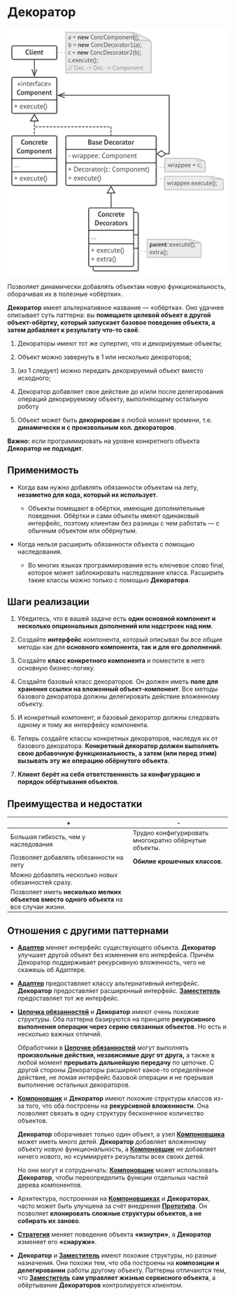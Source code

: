 # Декоратор 

![UML](/src/AdditionalDocs/uml/Decorator.png)

Позволяет динамически добавлять объектам новую функциональность, оборачивая их в полезные «обёртки».

 **Декоратор** имеет альтернативное название — «обёртка». Оно удачнее описывает суть паттерна: вы **помещаете целевой объект в другой объект-обёртку, который запускает базовое поведение объекта, а затем добавляет к результату что-то своё**.

1. Декораторы имеют тот же супертип, что и декорируемые объекты;

2. Объект можно завернуть в 1 или несколько декораторов;

3. (из 1 следует) можно передать декорируемый объект вместо исходного;

4. Декоратор добавляет свое действие до и/или после делегирования операций декорируемому объекту, выполняющему остальную роботу 

5. Объект может быть **декорирован** в любой момент времени, т.е. **динамически и с произвольным кол. декораторов**.

**Важно:** если программировать на уровне конкретного объекта **Декоратор не подходит**.

## Применимость

 - Когда вам нужно добавлять обязанности объектам на лету, **незаметно для кода, который их использует**.

   - Объекты помещают в обёртки, имеющие дополнительные поведения. Обёртки и сами объекты имеют одинаковый интерфейс, поэтому клиентам без разницы с чем работать — с обычным объектом или обёрнутым.

 - Когда нельзя расширить обязанности объекта с помощью наследования.

   - Во многих языках программирования есть ключевое слово final, которое может заблокировать наследование класса. Расширить такие классы можно только с помощью **Декоратора**.

## Шаги реализации

 1. Убедитесь, что в вашей задаче есть **один основной компонент и несколько опциональных дополнений или надстроек над ним**.

 2. Создайте **интерфейс** компонента, который описывал бы все общие методы как для **основного компонента, так и для его дополнений**.

 3. Создайте **класс конкретного компонента** и поместите в него основную бизнес-логику.

 4. Создайте базовый класс декораторов. Он должен иметь **поле для хранения ссылки на вложенный объект-компонент**. Все методы базового декоратора должны делегировать действие вложенному объекту.

 5. И конкретный компонент, и базовый декоратор должны следовать одному и тому же интерфейсу компонента.

 6. Теперь создайте классы конкретных декораторов, наследуя их от базового декоратора. **Конкретный декоратор должен выполнять свою добавочную функциональность, а затем (или перед этим) вызывать эту же операцию обёрнутого объекта**.

 7. **Клиент берёт на себя ответственность за конфигурацию и порядок обёртывания объектов**.
 
## Преимущества и недостатки

| + | - |
| ------ | ------ |
|Большая гибкость, чем у наследования|Трудно конфигурировать многократно обёрнутые объекты.
|Позволяет добавлять обязанности на лету|**Обилие крошечных классов**. 
|Можно добавлять несколько новых обязанностей сразу.
|Позволяет иметь **несколько мелких объектов вместо одного объекта** на все случаи жизни.

## Отношения с другими паттернами

 - [**Адаптер**][Adapter] меняет интерфейс существующего объекта. **Декоратор** улучшает другой объект без изменения его интерфейса. Причём Декоратор поддерживает рекурсивную вложенность, чего не скажешь об Адаптере.

 - [**Адаптер**][Adapter] предоставляет классу альтернативный интерфейс. **Декоратор** предоставляет расширенный интерфейс. [**Заместитель**][Proxy] предоставляет тот же интерфейс.

 - [**Цепочка обязанностей**][Chain_of_Responsibility] и **Декоратор** имеют очень похожие структуры. Оба паттерна базируются на принципе **рекурсивного выполнения операции через серию связанных объектов**. Но есть и несколько важных отличий.

   Обработчики в [**Цепочке обязанностей**][Chain_of_Responsibility] могут выполнять **произвольные действия, независимые друг от друга,** а также в любой момент **прерывать дальнейшую передачу** по цепочке. С другой стороны Декораторы расширяют какое-то определённое действие, не ломая интерфейс базовой операции и не прерывая выполнение остальных декораторов.

- [**Компоновщик**][Composite] и **Декоратор** имеют похожие структуры классов из-за того, что оба построены на **рекурсивной вложенности**. Она позволяет связать в одну структуру бесконечное количество объектов.

    **Декоратор** оборачивает только один объект, а узел [**Компоновщика**][Composite] может иметь много детей. **Декоратор** добавляет вложенному объекту новую функциональность, а [**Компоновщик**][Composite] не добавляет ничего нового, но «суммирует» результаты всех своих детей.

    Но они могут и сотрудничать: [**Компоновщик**][Composite] может использовать **Декоратор**, чтобы переопределить функции отдельных частей дерева компонентов.

 - Архитектура, построенная на [**Компоновщиках**][Composite] и **Декораторах**, часто может быть улучшена за счёт внедрения [**Прототипа**][Prototype]. Он позволяет **клонировать сложные структуры объектов, а не собирать их заново**.

 - [**Стратегия**][Strategy] меняет поведение объекта **«изнутри»**, а **Декоратор** изменяет его **«снаружи»**.

 - **Декоратор** и [**Заместитель**][Proxy] имеют похожие структуры, но разные назначения. Они похожи тем, что оба построены на **композиции и делегировании** работы другому объекту. Паттерны отличаются тем, что [**Заместитель**][Proxy] **сам управляет жизнью сервисного объекта**, а обёртывание **Декораторов** контролируется клиентом.

[Adapter]: </src/Structural/Adapter/Adapter.md>
[Proxy]: </src/Structural/Proxy/Proxy.md>
[Composite]: </src/Structural/Composite/Composite.md>
[Chain_of_Responsibility]: </src/Behavioral/Chain_of_Responsibility/Chain_of_Responsibility.md>
[Strategy]: </src/Behavioral/Strategy/Strategy.md>
[Prototype]: </src/Creational/Prototype/Prоtotype.md>

